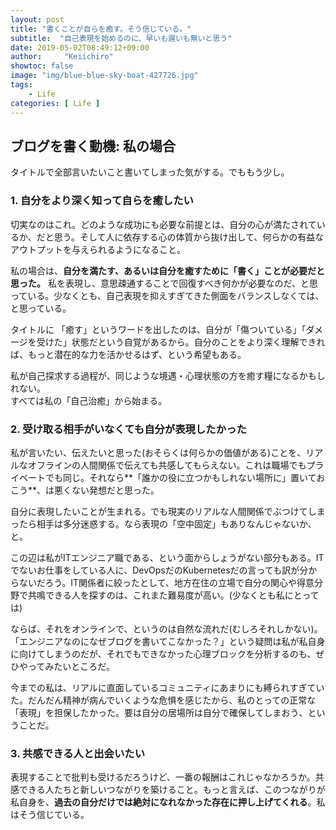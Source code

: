 ```yaml
---
layout: post
title: "書くことが自らを癒す。そう信じている。"
subtitle:  "自己表現を始めるのに、早いも遅いも無いと思う"
date: 2019-05-02T08:49:12+09:00
author:     "Keiichiro"
showtoc: false
image: "img/blue-blue-sky-boat-427726.jpg"
tags:
    - Life
categories: [ Life ]
---
```



ブログを書く動機: 私の場合
---
タイトルで全部言いたいこと書いてしまった気がする。でももう少し。

### 1. 自分をより深く知って自らを癒したい
切実なのはこれ。どのような成功にも必要な前提とは、自分の心が満たされているか、だと思う。そして人に依存する心の体質から抜け出して、何らかの有益なアウトプットを与えられるようになること。

私の場合は、**自分を満たす、あるいは自分を癒すために「書く」ことが必要だと思った。** 私を表現し、意思疎通することで回復すべき何かが必要なのだ、と思っている。少なくとも、自己表現を抑えすぎてきた側面をバランスしなくては、と思っている。

タイトルに 「癒す」というワードを出したのは、自分が「傷ついている」「ダメージを受けた」状態だという自覚があるから。自分のことをより深く理解できれば、もっと潜在的な力を活かせるはず、という希望もある。

私が自己探求する過程が、同じような境遇・心理状態の方を癒す糧になるかもしれない。  
すべては私の「自己治癒」から始まる。

### 2. 受け取る相手がいなくても自分が表現したかった

私が言いたい、伝えたいと思った(おそらくは何らかの価値がある)ことを、リアルなオフラインの人間関係で伝えても共感してもらえない。これは職場でもプライベートでも同じ。それなら**「誰かの役に立つかもしれない場所に」置いておこう**、は悪くない発想だと思った。

自分に表現したいことが生まれる。でも現実のリアルな人間関係でぶつけてしまったら相手は多分迷惑する。なら表現の「空中固定」もありなんじゃないか、と。

この辺は私がITエンジニア職である、という面からしょうがない部分もある。ITでないお仕事をしている人に、DevOpsだのKubernetesだの言っても訳が分からないだろう。IT関係者に絞ったとして、地方在住の立場で自分の関心や得意分野で共鳴できる人を探すのは、これまた難易度が高い。(少なくとも私にとっては)

ならば、それをオンラインで、というのは自然な流れだ(むしろそれしかない)。「エンジニアなのになぜブログを書いてこなかった？」という疑問は私が私自身に向けてしまうのだが、それでもできなかった心理ブロックを分析するのも、ぜひやってみたいところだ。

今までの私は、リアルに直面しているコミュニティにあまりにも縛られすぎていた。だんだん精神が病んでいくような危惧を感じたから、私のとっての正常な「表現」を担保したかった。要は自分の居場所は自分で確保してしまおう、ということだ。

### 3. 共感できる人と出会いたい

表現することで批判も受けるだろうけど、一番の報酬はこれじゃなかろうか。共感できる人たちと新しいつながりを築けること。もっと言えば、このつながりが私自身を、**過去の自分だけでは絶対になれなかった存在に押し上げてくれる**。私はそう信じている。


